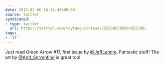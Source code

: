 ```yaml
---
date: 2013-02-06 16:14:42+00:00
source: twitter
syndicated:
- type: twitter
  url: https://twitter.com/roytang/statuses/299189385604255746/
tags:
- '17'
---
```


Just read Green Arrow #17, first issue by [@JeffLemire](https://twitter.com/JeffLemire/). Fantastic stuff! The art by [@And_Sorrentino](https://twitter.com/And_Sorrentino/) is great too!